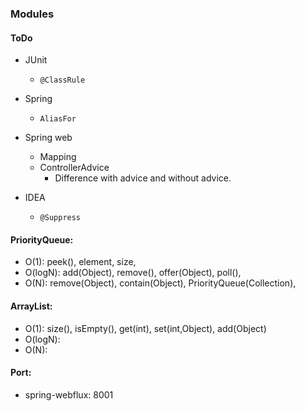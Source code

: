### Modules

#### ToDo
- JUnit
  - ``@ClassRule``
- Spring
  - ``AliasFor``
- Spring web
  - Mapping
  - ControllerAdvice
    - Difference with advice and without advice.

- IDEA
  - ``@Suppress``

#### PriorityQueue:
-  O(1): peek(), element, size,
-  O(logN): add(Object), remove(), offer(Object), poll(),
-  O(N): remove(Object), contain(Object), PriorityQueue(Collection),

#### ArrayList:
- O(1): size(), isEmpty(), get(int), set(int,Object), add(Object)
- O(logN):
- O(N):

#### Port:
- spring-webflux: 8001
